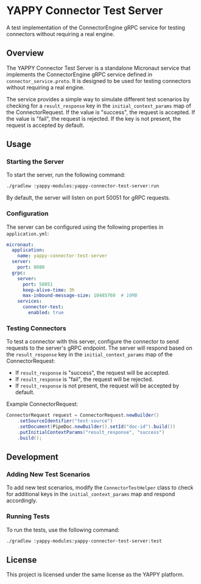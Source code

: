 # YAPPY Connector Test Server

A test implementation of the ConnectorEngine gRPC service for testing connectors without requiring a real engine.

## Overview

The YAPPY Connector Test Server is a standalone Micronaut service that implements the ConnectorEngine gRPC service defined in `connector_service.proto`. It is designed to be used for testing connectors without requiring a real engine.

The service provides a simple way to simulate different test scenarios by checking for a `result_response` key in the `initial_context_params` map of the ConnectorRequest. If the value is "success", the request is accepted. If the value is "fail", the request is rejected. If the key is not present, the request is accepted by default.

## Usage

### Starting the Server

To start the server, run the following command:

```bash
./gradlew :yappy-modules:yappy-connector-test-server:run
```

By default, the server will listen on port 50051 for gRPC requests.

### Configuration

The server can be configured using the following properties in `application.yml`:

```yaml
micronaut:
  application:
    name: yappy-connector-test-server
  server:
    port: 8080
  grpc:
    server:
      port: 50051
      keep-alive-time: 3h
      max-inbound-message-size: 10485760  # 10MB
    services:
      connector-test:
        enabled: true
```

### Testing Connectors

To test a connector with this server, configure the connector to send requests to the server's gRPC endpoint. The server will respond based on the `result_response` key in the `initial_context_params` map of the ConnectorRequest:

- If `result_response` is "success", the request will be accepted.
- If `result_response` is "fail", the request will be rejected.
- If `result_response` is not present, the request will be accepted by default.

Example ConnectorRequest:

```java
ConnectorRequest request = ConnectorRequest.newBuilder()
    .setSourceIdentifier("test-source")
    .setDocument(PipeDoc.newBuilder().setId("doc-id").build())
    .putInitialContextParams("result_response", "success")
    .build();
```

## Development

### Adding New Test Scenarios

To add new test scenarios, modify the `ConnectorTestHelper` class to check for additional keys in the `initial_context_params` map and respond accordingly.

### Running Tests

To run the tests, use the following command:

```bash
./gradlew :yappy-modules:yappy-connector-test-server:test
```

## License

This project is licensed under the same license as the YAPPY platform.